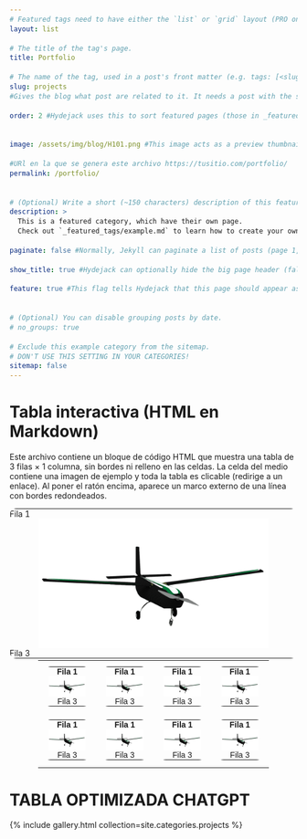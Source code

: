```yaml
---
# Featured tags need to have either the `list` or `grid` layout (PRO only).
layout: list

# The title of the tag's page.
title: Portfolio

# The name of the tag, used in a post's front matter (e.g. tags: [<slug>]).
slug: projects
#Gives the blog what post are related to it. It needs a post with the same category

order: 2 #Hydejack uses this to sort featured pages (those in _featured_categories/) in its navigation bar or sidebar. Lower numbers appear first (e.g., order: 1 might be “Blog,” order: 2 your “Portfolio”).If you omit it, order will follow file creation order — but setting it explicitly ensures control.


image: /assets/img/blog/H101.png #This image acts as a preview thumbnail for the category (the portfolio section itself). Hydejack uses it when it lists featured categories or in previews (for example, on the homepage). It’s not mandatory, but highly recommended for consistent visuals.

#URl en la que se genera este archivo https://tusitio.com/portfolio/
permalink: /portfolio/


# (Optional) Write a short (~150 characters) description of this featured tag.
description: >
  This is a featured category, which have their own page.
  Check out `_featured_tags/example.md` to learn how to create your own.

paginate: false #Normally, Jekyll can paginate a list of posts (page 1, page 2, etc.). But since your portfolio gallery already displays all items in one grid, we disable pagination. If you later have 50 + projects and want paging, you could set paginate: true and tweak the gallery to respect pagination.

show_title: true #Hydejack can optionally hide the big page header (false) or show it (true). We keep it true so visitors see “Portfolio” as a title above your gallery.

feature: true #This flag tells Hydejack that this page should appear as a featured category, so it shows up in navigation menus, the homepage, or sidebar highlights automatically. Your existing _featured_categories/example.md works exactly this way.


# (Optional) You can disable grouping posts by date.
# no_groups: true

# Exclude this example category from the sitemap.
# DON'T USE THIS SETTING IN YOUR CATEGORIES!
sitemap: false
---
```

<!--
--------------------------------------------------------------------------------
                    Prueba de tabla con codigo de chatgpt
--------------------------------------------------------------------------------
-->

# Tabla interactiva (HTML en Markdown)

Este archivo contiene un bloque de código HTML que muestra una tabla de 3 filas × 1 columna, sin bordes ni relleno en las celdas. La celda del medio contiene una imagen de ejemplo y toda la tabla es clicable (redirige a un enlace). Al poner el ratón encima, aparece un marco externo de una línea con bordes redondeados.

<!-- Sustituye el href y el src por tus propios valores -->
<div class="clickable-wrapper">
  <a class="clickable-link" href="https://google.com" target="_blank" rel="noopener noreferrer" aria-label="Abrir enlace">
    <table class="no-style" role="presentation">
      <tbody>
        <tr>
          <td class="cell">Fila 1</td>
        </tr>
        <tr>
          <td class="cell center">
            <img src="/assets/img/blog/H101.png" alt="Imagen de ejemplo" />
          </td>
        </tr>
        <tr>
          <td class="cell">Fila 3</td>
        </tr>
      </tbody>
    </table>
  </a>
</div>

<style>
/* Contenedor clicable */
.clickable-wrapper {
  display: inline-block;
  border-radius: 12px;
  overflow: hidden; /* mantiene el zoom dentro */
  cursor: pointer;
  transition: box-shadow 200ms ease;
}

/* Sombra al hover */
.clickable-wrapper:hover {
  box-shadow: 0 10px 25px rgba(0,0,0,0.25);
}

/* Enlace base */
.clickable-link {
  display: block;
  text-decoration: none;
  color: inherit;
  outline: none;
}

/* Tabla sin bordes ni relleno */
.no-style {
  border-collapse: collapse;
  border-spacing: 0;
  margin: 0;
}
.no-style td {
  border: none;
  padding: 0;
}

/* Imagen centrada */
.cell.center { text-align: center; }
.cell.center img {
  display: block;
  max-width: 80%;
  height: auto;
  margin: 0 auto;
  transition: transform 250ms ease, filter 250ms ease;
}

/* Zoom solo en la imagen */
.clickable-wrapper:hover .cell.center img {
  transform: scale(1.05);
  filter: brightness(1.08);
}

/* Sin relleno adicional */
.cell { padding: 0; }

/* Foco accesible */
.clickable-link:focus-visible {
  outline: 3px solid rgba(21,156,228,0.6);
  outline-offset: 4px;
  border-radius: 8px;
}
</style>



<!--
--------------------------------------------------------------------------------
                          Prueba de next level tabla
--------------------------------------------------------------------------------
-->


<!--
Se hace una tabla que actua de galeria de 4x4 y dentro se mete cada una de las entradas que es
las tablas anteriores funcionales.
-->

<table class="outer-table" role="presentation">
  <tbody>
    <!-- 4 filas -->
    <tr>
      <!-- 4 columnas -->
      <td>
        <div class="clickable-wrapper">
          <a class="clickable-link" href="https://google.com" target="_blank" rel="noopener noreferrer" aria-label="Abrir enlace">
            <table class="no-style" role="presentation">
              <tbody>
                <tr><td class="cell header"><strong>Fila 1</strong></td></tr>
                <tr><td class="cell center"><img src="/assets/img/blog/H101.png" alt="Imagen de ejemplo" /></td></tr>
                <tr><td class="cell footer">Fila 3</td></tr>
              </tbody>
            </table>
          </a>
        </div>
      </td>
      <td>
        <div class="clickable-wrapper">
          <a class="clickable-link" href="https://google.com" target="_blank" rel="noopener noreferrer" aria-label="Abrir enlace">
            <table class="no-style" role="presentation">
              <tbody>
                <tr><td class="cell header"><strong>Fila 1</strong></td></tr>
                <tr><td class="cell center"><img src="/assets/img/blog/H101.png" alt="Imagen de ejemplo" /></td></tr>
                <tr><td class="cell footer">Fila 3</td></tr>
              </tbody>
            </table>
          </a>
        </div>
      </td>
      <td>
        <div class="clickable-wrapper">
          <a class="clickable-link" href="https://google.com" target="_blank" rel="noopener noreferrer" aria-label="Abrir enlace">
            <table class="no-style" role="presentation">
              <tbody>
                <tr><td class="cell header"><strong>Fila 1</strong></td></tr>
                <tr><td class="cell center"><img src="/assets/img/blog/H101.png" alt="Imagen de ejemplo" /></td></tr>
                <tr><td class="cell footer">Fila 3</td></tr>
              </tbody>
            </table>
          </a>
        </div>
      </td>
      <td>
        <div class="clickable-wrapper">
          <a class="clickable-link" href="https://google.com" target="_blank" rel="noopener noreferrer" aria-label="Abrir enlace">
            <table class="no-style" role="presentation">
              <tbody>
                <tr><td class="cell header"><strong>Fila 1</strong></td></tr>
                <tr><td class="cell center"><img src="/assets/img/blog/H101.png" alt="Imagen de ejemplo" /></td></tr>
                <tr><td class="cell footer">Fila 3</td></tr>
              </tbody>
            </table>
          </a>
        </div>
      </td>
    </tr>
    <!-- Duplica esta fila 3 veces más -->
    <tr>
      <td><div class="clickable-wrapper"><a class="clickable-link" href="https://google.com" target="_blank" rel="noopener noreferrer"><table class="no-style"><tbody><tr><td class="cell header"><strong>Fila 1</strong></td></tr><tr><td class="cell center"><img src="/assets/img/blog/H101.png" alt="Imagen de ejemplo" /></td></tr><tr><td class="cell footer">Fila 3</td></tr></tbody></table></a></div></td>
      <td><div class="clickable-wrapper"><a class="clickable-link" href="https://google.com" target="_blank" rel="noopener noreferrer"><table class="no-style"><tbody><tr><td class="cell header"><strong>Fila 1</strong></td></tr><tr><td class="cell center"><img src="/assets/img/blog/H101.png" alt="Imagen de ejemplo" /></td></tr><tr><td class="cell footer">Fila 3</td></tr></tbody></table></a></div></td>
      <td><div class="clickable-wrapper"><a class="clickable-link" href="https://google.com" target="_blank" rel="noopener noreferrer"><table class="no-style"><tbody><tr><td class="cell header"><strong>Fila 1</strong></td></tr><tr><td class="cell center"><img src="/assets/img/blog/H101.png" alt="Imagen de ejemplo" /></td></tr><tr><td class="cell footer">Fila 3</td></tr></tbody></table></a></div></td>
      <td><div class="clickable-wrapper"><a class="clickable-link" href="https://google.com" target="_blank" rel="noopener noreferrer"><table class="no-style"><tbody><tr><td class="cell header"><strong>Fila 1</strong></td></tr><tr><td class="cell center"><img src="/assets/img/blog/H101.png" alt="Imagen de ejemplo" /></td></tr><tr><td class="cell footer">Fila 3</td></tr></tbody></table></a></div></td>
    </tr>
    <!-- Repite dos veces más la fila anterior -->
  </tbody>
</table>

<style>
/* Tabla exterior 4x4 */
.outer-table {
  border-collapse: collapse;
  border-spacing: 0;
  width: 80%;              /* ocupa el 80% del ancho */
  margin: 0 auto;          /* centrada */
  text-align: center;
}
.outer-table td {
  width: 25%;              /* todas las celdas iguales */
  aspect-ratio: 1 / 1;     /* cuadradas */
  padding: 10px;
  border: none;
  background: none;
  vertical-align: middle;
}

/* Contenedor clicable */
.clickable-wrapper {
  display: inline-block;
  border-radius: 12px;
  overflow: hidden;
  cursor: pointer;
  transition: box-shadow 200ms ease;
}

/* Sombra al hover */
.clickable-wrapper:hover {
  box-shadow: 0 10px 25px rgba(0,0,0,0.25);
}

/* Enlace base */
.clickable-link {
  display: block;
  text-decoration: none;
  color: inherit;
  outline: none;
}

/* Tabla interior sin bordes */
.no-style {
  border-collapse: collapse;
  border-spacing: 0;
  margin: 0;
  width: 100%;
  height: 100%;
}
.no-style td {
  border: none;
  padding: 0;
}

/* Texto centrado */
.cell.header, .cell.footer {
  text-align: center;
  font-family: sans-serif;
}
.cell.header { font-weight: bold; }

/* Imagen reducida */
.cell.center img {
  display: block;
  width: 80%;   /* 20% más pequeña */
  height: auto;
  margin: 0 auto;
  transition: transform 250ms ease, filter 250ms ease;
}

/* Zoom y brillo solo en imagen */
.clickable-wrapper:hover .cell.center img {
  transform: scale(1.05);
  filter: brightness(1.08);
}

/* Foco accesible */
.clickable-link:focus-visible {
  outline: 3px solid rgba(21,156,228,0.6);
  outline-offset: 4px;
  border-radius: 8px;
}
</style>


<!--
--------------------------------------------------------------------------------
                          Prueba de tabla optimizada
--------------------------------------------------------------------------------
-->

# TABLA OPTIMIZADA CHATGPT
<!--
Le he pedido a chargpt que actualice la forma de trabajar y me ha dado este codigo, aun 
falta por refiniar para que su estructurea planteada encaje con la que ya hay
-->

<!-- {% include gallery.html collection=site.projects %} -->
{% include gallery.html collection=site.categories.projects %}


<!-- This is Liquid syntax (Jekyll’s templating language).
It inserts the contents of _includes/gallery.html into this page and passes in a variable:
collection=site.projects → “Use the projects collection (your posts in /projects/_posts/).”

So inside gallery.html, include.collection equals site.projects.
That’s how the gallery knows which posts to read. -->